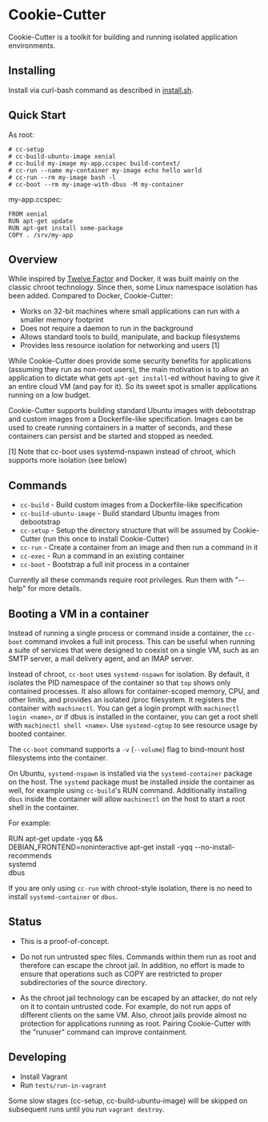 # Cookie-Cutter

Cookie-Cutter is a toolkit for building and running isolated application
environments.

## Installing

Install via curl-bash command as described in [install.sh].

[install.sh]:https://github.com/mcary/cookie-cutter/blob/master/install.sh

## Quick Start

As root:
```
# cc-setup
# cc-build-ubuntu-image xenial
# cc-build my-image my-app.ccspec build-context/
# cc-run --name my-container my-image echo hello world
# cc-run --rm my-image bash -l
# cc-boot --rm my-image-with-dbus -M my-container
```

my-app.ccspec:
```
FROM xenial
RUN apt-get update
RUN apt-get install some-package
COPY . /srv/my-app
```

## Overview

While inspired by [Twelve Factor](12factor.net) and Docker, it was built
mainly on the classic chroot technology.  Since then, some Linux namespace
isolation has been added.  Compared to Docker, Cookie-Cutter:

* Works on 32-bit machines where small applications can run with a smaller
  memory footprint
* Does not require a daemon to run in the background
* Allows standard tools to build, manipulate, and backup filesystems
* Provides less resource isolation for networking and users [1]

While Cookie-Cutter does provide some security benefits for applications
(assuming they run as non-root users), the main motivation is to allow an
application to dictate what gets `apt-get install`-ed without having to
give it an entire cloud VM (and pay for it).  So its sweet spot is smaller
applications running on a low budget.

Cookie-Cutter supports building standard Ubuntu images with debootstrap and
custom images from a Dockerfile-like specification.  Images can be used to
create running containers in a matter of seconds, and these containers can
persist and be started and stopped as needed.

[1] Note that cc-boot uses systemd-nspawn instead of chroot, which supports
more isolation (see below)

## Commands

* `cc-build` - Build custom images from a Dockerfile-like specification
* `cc-build-ubuntu-image` - Build standard Ubuntu images from debootstrap
* `cc-setup` - Setup the directory structure that will be assumed by
  Cookie-Cutter (run this once to install Cookie-Cutter)
* `cc-run` - Create a container from an image and then run a command in it
* `cc-exec` - Run a command in an existing container
* `cc-boot` - Bootstrap a full init process in a container

Currently all these commands require root privileges.  Run them with
"--help" for more details.

## Booting a VM in a container

Instead of running a single process or command inside a container, the
`cc-boot` command invokes a full init process.  This can be useful when
running a suite of services that were designed to coexist on a single VM,
such as an SMTP server, a mail delivery agent, and an IMAP server.

Instead of chroot, `cc-boot` uses `systemd-nspawn` for isolation.  By
default, it isolates the PID namespace of the container so that `top` shows
only contained processes.  It also allows for container-scoped memory, CPU,
and other limits, and provides an isolated /proc filesystem.  It registers
the container with `machinectl`.  You can get a login prompt with
`machinectl login <name>`, or if dbus is installed in the container, you
can get a root shell with `machinectl shell <name>`.  Use `systemd-cgtop`
to see resource usage by booted container.

The `cc-boot` command supports a `-v` (`--volume`) flag to bind-mount host
filesystems into the container.

On Ubuntu, `systemd-nspawn` is installed via the `systemd-container`
package on the host.  The `systemd` package must be installed _inside_ the
container as well, for example using `cc-build`'s RUN command.
Additionally installing `dbus` inside the container will allow `machinectl`
on the host to start a root shell in the container.

For example:

 RUN apt-get update -yqq && \
   DEBIAN_FRONTEND=noninteractive apt-get install -yqq --no-install-recommends \
   systemd \
   dbus

If you are only using `cc-run` with chroot-style isolation, there is no
need to install `systemd-container` or `dbus`.

## Status

* This is a proof-of-concept.

* Do not run untrusted spec files.  Commands within them run as root and
  therefore can escape the chroot jail.  In addition, no effort is made to
  ensure that operations such as COPY are restricted to proper
  subdirectories of the source directory.

* As the chroot jail technology can be escaped by an attacker, do not rely
  on it to contain untrusted code.  For example, do not run apps of
  different clients on the same VM.  Also, chroot jails provide almost no
  protection for applications running as root.  Pairing Cookie-Cutter with
  the "runuser" command can improve containment.

## Developing

* Install Vagrant
* Run `tests/run-in-vagrant`

Some slow stages (cc-setup, cc-build-ubuntu-image) will be skipped on
subsequent runs until you run `vagrant
destroy`.
